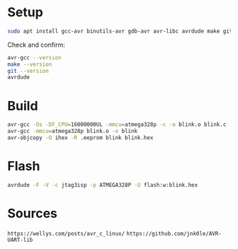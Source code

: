# Setup
```bash
sudo apt install gcc-avr binutils-avr gdb-avr avr-libc avrdude make git
```

Check and confirm:
```bash
avr-gcc --version
make --version
git --version
avrdude
```

# Build
```bash
avr-gcc -Os -DF_CPU=16000000UL -mmcu=atmega328p -c -o blink.o blink.c
avr-gcc -mmcu=atmega328p blink.o -o blink
avr-objcopy -O ihex -R .eeprom blink blink.hex
```

# Flash
```bash
avrdude -F -V -c jtag3isp -p ATMEGA328P -U flash:w:blink.hex
```

# Sources
`https://wellys.com/posts/avr_c_linux/`
`https://github.com/jnk0le/AVR-UART-lib`
